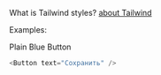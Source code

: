 What is Tailwind styles?
[about Tailwind](https://tailwindcss.com/docs/what-is-tailwind/)

Examples:
 
 Plain Blue Button
```js
<Button text="Сохранить" />
```